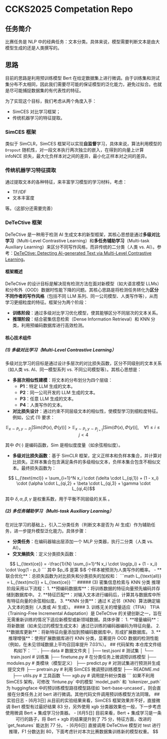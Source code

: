 # CCKS2025 Competation Repo

## 任务简介

比赛任务是 NLP 中的经典任务：文本分类。具体来说，模型需要判断文本是由大模型生成的还是人类撰写的。

## 思路

目前的思路是利用预训练模型 Bert 在给定数据集上进行微调。由于训练集和测试集分布不太相同，因此我们需要尽可能的保证模型的泛化能力，避免过拟合。也就是尽可能捕捉数据集的有代表性的特征。

为了实现这个目标，我们考虑从两个角度入手：

- SimCES 对比学习框架；
- 传统机器学习的特征提取。

### SimCES 框架

类似于 SimCLR，SimCES 框架可以实现**自监督**学习，具体来说，算法利用模型的 `Dropout` 随机性，对一段文本执行两次独立的嵌入，在得到的向量上计算 infoNCE 损失，最大化负样本对之间的差异，最小化正样本对之间的差异。

### 传统机器学习特征提取

通过提取文本的各种特征，来丰富学习模型的学习材料，考虑：

- TF/IDF
- 文本丰富度

等。（这部分还需要完善）

### DeTeCtive 框架

DeTeCtive 是一种用于检测 AI 生成文本的新型框架，其核心思想是通过**多级对比学习**（Multi-Level Contrastive Learning）和**多任务辅助学习**（Multi-task Auxiliary Learning）来区分不同写作风格，而非传统的二分类（人类 vs. AI）。参考：[DeTeCtive: Detecting AI-generated Text via Multi-Level Contrastive Learning](https://arxiv.org/abs/2410.20964)。

#### 框架概述
DeTeCtive 的设计目标是解决现有检测方法在面对新模型（如大语言模型 LLMs）和分布外（OOD）数据时性能下降的问题。其核心思路是将检测任务转化为**区分不同作者的写作风格**（包括不同 LLM 系列、同一公司模型、人类写作等），从而学习更细粒度的特征。框架分为两个阶段：
- **训练阶段**：通过多级对比学习优化模型，使其能够区分不同层次的文本关系。
- **推理阶段**：结合密集信息检索（Dense Information Retrieval）和 KNN 分类，利用预编码数据库进行高效检测。

#### 核心技术组件

##### (1) 多级对比学习（Multi-Level Contrastive Learning）
多级对比学习的目标是通过设计多层次的对比损失函数，区分不同级别的文本关系（如人类 vs. AI、同一模型系列 vs. 不同公司模型等）。其核心思想是：
- **多层次相似性建模**：将文本的分布划分为四个层级：
  - **P1**：特定 LLM 生成的文本。
  - **P2**：同一公司开发的 LLM 生成的文本。
  - **P3**：任意 LLM 生成的文本。
  - **P4**：人类写作的文本。
- **对比损失设计**：通过约束不同层级文本的相似性，使模型学习到细粒度特征。例如，公式 (1) 要求：

```math
  \mathbb{E}_{x \sim P_i, y \sim P_j}[\text{Sim}(\Phi(x),\Phi(y))] > \mathbb{E}_{x \sim P_i, y \sim P_{j+1}}[\text{Sim}(\Phi(x),\Phi(y))], \quad \forall 1 \leq i \leq j < 4
```

  其中 $\Phi(\cdot)$ 是编码函数，Sim 是相似度度量（如余弦相似度）。

- **多级对比损失函数**：基于 SimCLR 框架，定义正样本和负样本集合，并计算对比损失。正样本集合包含满足条件的多级相似文本，负样本集合包含不相似文本。最终损失函数为：

```math
  L_{\text{mcl}} = \sum_{i=1}^N x_i \cdot (\delta \cdot L_{qi,1}) + (1 - x_i) \cdot (\alpha \cdot L_{qi,2} + \beta \cdot L_{qi,3} + \gamma \cdot L_{qi,4})
```

  其中 $\delta, \alpha, \beta, \gamma$ 是权重系数，用于平衡不同层级的关系 。

##### (2) 多任务辅助学习（Multi-task Auxiliary Learning）
在对比学习的基础上，引入二分类任务（判断文本是否为 AI 生成）作为辅助任务，进一步提升模型泛化能力。具体步骤：
- **分类任务**：在编码器输出层添加一个 MLP 分类器，执行二分类（人类 vs. AI）。
- **交叉熵损失**：定义分类损失函数：

````math
  L_{\text{ce}} = -\frac{1}{N} \sum_{i=1}^N x_i \cdot \log(p_i) + (1 - x_i) \cdot \log(1 - p_i)
```

  其中 $p_i$ 是第 $i$ 个样本被预测为人类写作的概率。
- **联合优化**：总损失函数为对比损失和分类损失的加权和：

```math
  L_{\text{all}} = L_{\text{mcl}} + L_{\text{ce}}
```

##### (3) 密集信息检索与 KNN 分类
推理阶段采用以下流程：
1. **预编码数据库**：将训练数据的特征向量预先编码并存储到数据库中。
2. **特征匹配**：对输入文本进行编码后，计算其与数据库中所有特征向量的余弦相似度。
3. **KNN 分类**：通过 K 近邻（KNN）算法确定输入文本的类别（人类或 AI 生成）。

#### 3. 训练无关的增量适应（TFIA）
TFIA（Training-Free Incremental Adaptation）是 DeTeCtive 的关键创新之一，旨在无需重新训练的情况下适应新模型或新领域数据。具体步骤：
1. **增量编码**：将新数据（如未见过的模型生成文本）通过已训练的编码器编码为特征向量。
2. **数据库更新**：将新特征向量添加到预编码数据库中，形成扩展数据库。
3. **推理增强**：使用扩展数据库进行 KNN 分类，显著提升 OOD 数据的检测性能（例如，在未见领域数据上平均召回率提升 7.03%）。

## 代码架构

本仓库文件结构如下：
```
.
├── data                # 数据文件夹
│   ├── test.jsonl      # 测试集
│   └── train.jsonl     # 训练集
├── finetune.py         # 在分类任务上微调预训练模型
├── modules.py          # 类模块（模型定义）
├── predict.py          # 对测试集进行预测并生成提交文件
├── pretrain.py         # 利用 SimCES 微调预训练模型
├── README.md
├── utils.py            # 工具函数
└── xgb.py              # 调用提升树分类器
```
如果不利用 SimCES 架构，可修改 `fintune.py` 中的模型 `model_path` 和 `tokenizer_path` 为 huggingface 中的预训练模型路径模型路径如 `bert-base-uncased`。则会直接在分类任务上对 bert 进行微调。其他代码文件调用预训练模型方法同理。

## 实验日志

- [6月3日] 从目前的实验结果来看，SimCES 框架效果并不好，直接微调 Bert 模型有过最好结果 83 分，另外使用 xgb 分类器效果也一般，下一步考虑使用微调 Bert + 集成学习分类器。
- [6月5日] 目前来看，Bert + 集成学习是一条可行的路子，将 Bert + xgb 的结果提升到了 75 分，特征方面，改进的 `get_features` 能达到 77 分。
- [6月6日] 直接调用 DeTeCtive 模型对 test 进行推理，F1 分数达到 80，下面考虑针对本次比赛数据集训练新的模型权重。
